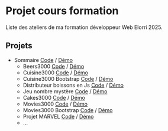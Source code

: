 # Projet cours formation

Liste des ateliers de ma formation développeur Web Elorri 2025.

## Projets
- Sommaire [Code](https://github.com/jeancode83/cours-ateliers-formation) / [Démo](https://jeancode83.github.io/cours-ateliers-formation)
    - Beers3000 [Code](https://github.com/jeancode83/cours-ateliers-formation/tree/main/beers3000) / [Démo](https://jeancode83.github.io/cours-ateliers-formation/beers3000)
    - Cuisine3000 [Code](https://github.com/jeancode83/cours-ateliers-formation/tree/main/cuisine3000) / [Démo](https://jeancode83.github.io/cours-ateliers-formation/cuisine3000)
    - Cuisine3000 Bootstrap [Code](https://github.com/jeancode83/cours-ateliers-formation/tree/main/cuisine3000Bootstrap) / [Démo](https://jeancode83.github.io/cours-ateliers-formation/cuisine3000Bootstrap)
    - Distributeur boissons en Js [Code](https://github.com/jeancode83/cours-ateliers-formation/tree/main/distriBoissonsJs) / [Démo](https://jeancode83.github.io/cours-ateliers-formation/distriBoissonsJs)
    - Jeu nombre mystère [Code](https://github.com/jeancode83/cours-ateliers-formation/tree/main/jeuDuNombreMystere) / [Démo](https://jeancode83.github.io/cours-ateliers-formation/jeuDuNombreMystere)
    - Cakes3000 [Code](https://github.com/jeancode83/cours-ateliers-formation/tree/main/cakes3000) / [Démo](https://jeancode83.github.io/cours-ateliers-formation/cakes3000)
    - Movies3000 [Code](https://github.com/jeancode83/cours-ateliers-formation/tree/main/movies3000) / [Démo](https://jeancode83.github.io/cours-ateliers-formation/movies3000)
    - Movies3000 Bootstrap [Code](https://github.com/jeancode83/cours-ateliers-formation/tree/main/movies3000Bootstrap) / [Démo](https://jeancode83.github.io/cours-ateliers-formation/movies3000Bootstrap)
    - Projet MARVEL [Code](https://github.com/jeancode83/cours-ateliers-formation/tree/main/projet_marvel) / [Démo](https://jeancode83.github.io/cours-ateliers-formation/projet_marvel)
    - ...